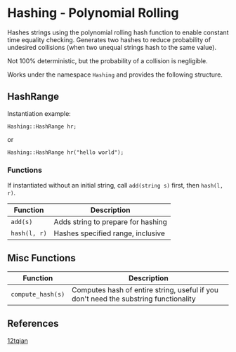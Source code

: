 # Hashing - Polynomial Rolling

Hashes strings using the polynomial rolling hash function to enable constant time equality checking. Generates two hashes to reduce probability of undesired collisions (when two unequal strings hash to the same value). 

Not 100% deterministic, but the probability of a collision is negligible. 

Works under the namespace `Hashing` and provides the following structure.
## HashRange 
Instantiation example: 

	Hashing::HashRange hr;
or

	Hashing::HashRange hr("hello world");

### Functions
If instantiated without an initial string, call `add(string s)` first, then `hash(l, r)`.

| Function | Description | 
| ----------- | ----------- |
| `add(s)` | Adds string to prepare for hashing | 
| `hash(l, r)` | Hashes specified range, inclusive | 

## Misc Functions 
| Function | Description |
| ----------- | ----------- |
| `compute_hash(s)` | Computes hash of entire string, useful if you don't need the substring functionality |

## References
[12tqian](https://github.com/12tqian/cp-library/blob/main/library/string/hashing.hpp)
